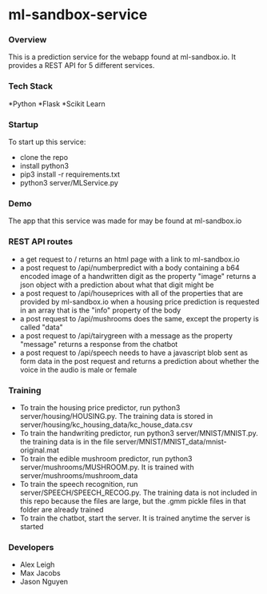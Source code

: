 # ml-sandbox-service

### Overview
This is a prediction service for the webapp found at ml-sandbox.io. It provides a REST API for 5 different services.

### Tech Stack
*Python
*Flask
*Scikit Learn

### Startup
To start up this service:
* clone the repo
* install python3
* pip3 install -r requirements.txt
* python3 server/MLService.py

### Demo
The app that this service was made for may be found at ml-sandbox.io

### REST API routes
* a get request to / returns an html page with a link to ml-sandbox.io
* a post request to /api/numberpredict with a body containing a b64 encoded image of a handwritten digit as the property "image" returns a json object with a prediction about what that digit might be
* a post request to /api/houseprices with all of the properties that are provided by ml-sandbox.io when a housing price prediction is requested in an array that is the "info" property of the body
* a post request to /api/mushrooms does the same, except the property is called "data"
* a post request to /api/tairygreen with a message as the property "message" returns a response from the chatbot
* a post request to /api/speech needs to have a javascript blob sent as form data in the post request and returns a prediction about whether the voice in the audio is male or female

### Training
* To train the housing price predictor, run python3 server/housing/HOUSING.py. The training data is stored in server/housing/kc_housing_data/kc_house_data.csv
* To train the handwriting predictor, run python3 server/MNIST/MNIST.py. the training data is in the file server/MNIST/MNIST_data/mnist-original.mat
* To train the edible mushroom predictor, run python3 server/mushrooms/MUSHROOM.py. It is trained with server/mushrooms/mushroom_data
* To train the speech recognition, run server/SPEECH/SPEECH_RECOG.py. The training data is not included in this repo because the files are large, but the .gmm pickle files in that folder are already trained
* To train the chatbot, start the server. It is trained anytime the server is started

### Developers
* Alex Leigh
* Max Jacobs
* Jason Nguyen
